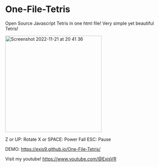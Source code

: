 # One-File-Tetris
Open Source Javascript Tetris in one html file!
Very simple yet beautiful Tetris!

<img width="306" alt="Screenshot 2022-11-21 at 20 41 36" src="https://user-images.githubusercontent.com/91220554/203042800-689f1cd5-1924-4418-b170-b2c21e929f26.png">

 Z or UP: Rotate
 X or SPACE: Power Fall
 ESC: Pause

DEMO: https://exis9.github.io/One-File-Tetris/

Visit my youtube! 
https://www.youtube.com/@ExisVR
